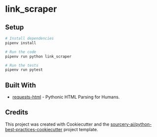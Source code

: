 # link_scraper

## Setup
```sh
# Install dependencies
pipenv install

# Run the code
pipenv run python link_scraper

# Run the tests
pipenv run pytest
```

## Built With
* [requests-html](http://html.python-requests.org) - Pythonic HTML Parsing for Humans.


## Credits
This project was created with Cookiecutter and the [sourcery-ai/python-best-practices-cookiecutter](https://github.com/sourcery-ai/python-best-practices-cookiecutter) project template.
